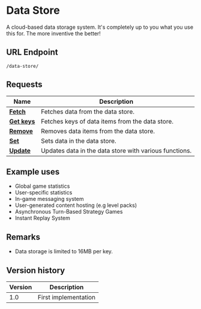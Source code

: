 # Data Store

A cloud-based data storage system. It's completely up to you what you use this for. The more inventive the better!

## URL Endpoint

```
/data-store/
```

## Requests

Name							| Description
---								| ---
[__Fetch__](data-store.md)		| Fetches data from the data store.
[__Get keys__](get-keys.md)		| Fetches keys of data items from the data store.
[__Remove__](remove.md)			| Removes data items from the data store.
[__Set__](set.md)				| Sets data in the data store.
[__Update__](update.md)			| Updates data in the data store with various functions.

## Example uses

- Global game statistics
- User-specific statistics
- In-game messaging system
- User-generated content hosting (e.g level packs)
- Asynchronous Turn-Based Strategy Games
- Instant Replay System

## Remarks

- Data storage is limited to 16MB per key.

## Version history

Version		| Description
---			| ---
1.0			| First implementation